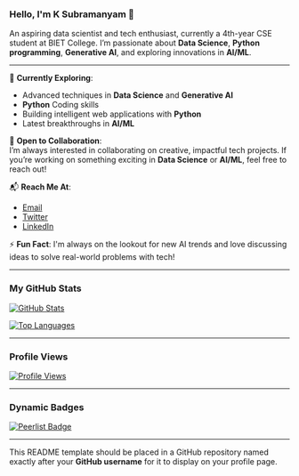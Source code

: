 ### Hello, I'm K Subramanyam 👋

An aspiring data scientist and tech enthusiast, currently a 4th-year CSE student at BIET College. I’m passionate about **Data Science**, **Python programming**, **Generative AI**, and exploring innovations in **AI/ML**. 

---

🌱 **Currently Exploring**:  
- Advanced techniques in **Data Science** and **Generative AI**
- **Python** Coding skills
- Building intelligent web applications with **Python**
- Latest breakthroughs in **AI/ML**

🤝 **Open to Collaboration**:  
I’m always interested in collaborating on creative, impactful tech projects. If you’re working on something exciting in **Data Science** or **AI/ML**, feel free to reach out!

📬 **Reach Me At**:  
- [Email](mailto:subramanyam.2004.apple@gmail.com)
- [Twitter](https://x.com/subramanyam1003)
- [LinkedIn](https://www.linkedin.com/in/k-s-935409232)

⚡ **Fun Fact**: I'm always on the lookout for new AI trends and love discussing ideas to solve real-world problems with tech!

---

### My GitHub Stats

[![GitHub Stats](https://github-readme-stats.vercel.app/api?username=leo10manyam&show_icons=true&theme=radical)](https://github.com/leo10manyam)

[![Top Languages](https://github-readme-stats.vercel.app/api/top-langs/?username=leo10manyam&layout=compact&theme=radical)](https://github.com/leo10manyam)

---

### Profile Views

[![Profile Views](https://u8views.com/api/v1/github/profiles/leo10manyam/views/day-week-month-total-count.svg)](https://u8views.com/github/leo10manyam)



---

### Dynamic Badges

[![Peerlist Badge](https://github-readme-badge.peerlist.io/api/leo10manyam?style=for-the-badge)](https://peerlist.io/leo10manyam)

---

This README template should be placed in a GitHub repository named exactly after your **GitHub username** for it to display on your profile page.
